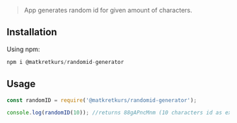 > App generates random id for given amount of characters.

## Installation

Using npm:

```js
npm i @matkretkurs/randomid-generator
```

## Usage

```js
const randomID = require('@matkretkurs/randomid-generator');

console.log(randomID(10)); //returns 88gAPncMnm (10 characters id as example)
```
